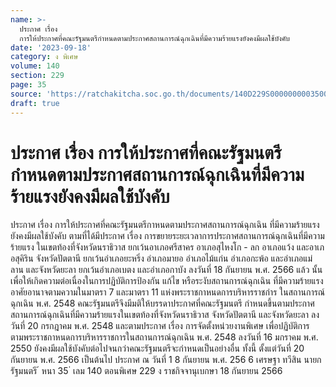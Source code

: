 ```yaml
---
name: >-
  ประกาศ เรื่อง
  การให้ประกาศที่คณะรัฐมนตรีกำหนดตามประกาศสถานการณ์ฉุกเฉินที่มีความร้ายแรงยังคงมีผลใช้บังคับ
date: '2023-09-18'
category: ง พิเศษ
volume: 140
section: 229
page: 35
source: 'https://ratchakitcha.soc.go.th/documents/140D229S0000000003500.pdf'
draft: true
---
```


# ประกาศ เรื่อง การให้ประกาศที่คณะรัฐมนตรีกำหนดตามประกาศสถานการณ์ฉุกเฉินที่มีความร้ายแรงยังคงมีผลใช้บังคับ

ประกาศ เรื่อง การให้ประกาศที่คณะรัฐมนตรีกาหนดตามประกาศสถานการณ์ฉุกเฉิน ที่มีความร้ายแรงยังคงมีผลใช้บังคับ ตามที่ได้มีประกาศ เรื่อง การขยายระยะเวลาการประกาศสถานการณ์ฉุกเฉินที่มีความร้ายแรง ในเขตท้องที่จังหวัดนราธิวาส ยกเว้นอาเภอศรีสาคร อาเภอสุไหงโก - ลก อาเภอแว้ง และอาเภอสุคิริน จังหวัดปัตตานี ยกเว้นอำเภอยะหริ่ง อำเภอมายอ อำเภอไม้แก่น อำเภอกะพ้อ และอำเภอแม่ลาน และจังหวัดยะลา ยกเว้นอำเภอเบตง และอำเภอกาบัง ลงวันที่ 18 กันยายน พ.ศ. 2566 แล้ว นั้น เพื่อให้เกิดความต่อเนื่องในการปฏิบัติการป้องกัน แก้ไข หรือระงับสถานการณ์ฉุกเฉิน ที่มีความร้ายแรง อาศัยอานาจตามความในมาตรา 7 และมาตรา 11 แห่งพระราชกาหนดการบริหารราชกำร ในสถานการณ์ฉุกเฉิน พ.ศ. 2548 คณะรัฐมนตรีจึงมีมติให้บรรดาประกาศที่คณะรัฐมนตรี กำหนดขึ้นตามประกาศสถานการณ์ฉุกเฉินที่มีความร้ายแรงในเขตท้องที่จังหวัดนราธิวาส จังหวัดปัตตานี และจังหวัดยะลา ลงวันที่ 20 กรกฎาคม พ.ศ. 2548 และตามประกาศ เรื่อง การจัดตั้งหน่วยงานพิเศษ เพื่อปฏิบัติการตามพระราชกาหนดการบริหารราชการในสถานการณ์ฉุกเฉิน พ.ศ. 2548 ลงวันที่ 16 มกราคม พ.ศ. 2550 ยังคงมีผลใช้บังคับต่อไปจนกว่าคณะรัฐมนตรีจะกำหนดเป็นอย่างอื่น ทั้งนี้ ตั้งแต่วันที่ 20 กันยายน พ.ศ. 2566 เป็นต้นไป ประกาศ ณ วันที่ 1 8 กันยายน พ.ศ. 256 6 เศรษฐา ทวีสิน นายกรัฐมนตรี ้ หนา 35 ่ เลม 140 ตอนพิเศษ 229 ง ราชกิจจานุเบกษา 18 กันยายน 2566
